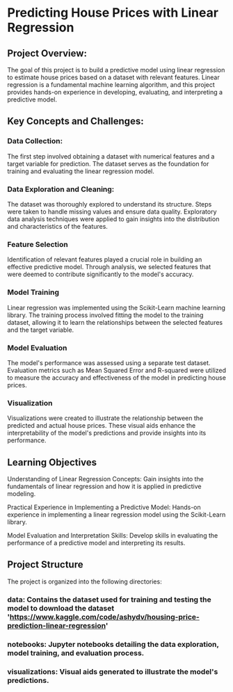# Predicting House Prices with Linear Regression

## Project Overview:
The goal of this project is to build a predictive model using linear regression to estimate house prices based on a dataset with relevant features. Linear regression is a fundamental machine learning algorithm, and this project provides hands-on experience in developing, evaluating, and interpreting a predictive model.

## Key Concepts and Challenges:
### Data Collection:
The first step involved obtaining a dataset with numerical features and a target variable for prediction. The dataset serves as the foundation for training and evaluating the linear regression model.

### Data Exploration and Cleaning:
The dataset was thoroughly explored to understand its structure. Steps were taken to handle missing values and ensure data quality. Exploratory data analysis techniques were applied to gain insights into the distribution and characteristics of the features.

### Feature Selection
Identification of relevant features played a crucial role in building an effective predictive model. Through analysis, we selected features that were deemed to contribute significantly to the model's accuracy.

### Model Training
Linear regression was implemented using the Scikit-Learn machine learning library. The training process involved fitting the model to the training dataset, allowing it to learn the relationships between the selected features and the target variable.

### Model Evaluation
The model's performance was assessed using a separate test dataset. Evaluation metrics such as Mean Squared Error and R-squared were utilized to measure the accuracy and effectiveness of the model in predicting house prices.

### Visualization
Visualizations were created to illustrate the relationship between the predicted and actual house prices. These visual aids enhance the interpretability of the model's predictions and provide insights into its performance.

## Learning Objectives
Understanding of Linear Regression Concepts: Gain insights into the fundamentals of linear regression and how it is applied in predictive modeling.

Practical Experience in Implementing a Predictive Model: Hands-on experience in implementing a linear regression model using the Scikit-Learn library.

Model Evaluation and Interpretation Skills: Develop skills in evaluating the performance of a predictive model and interpreting its results.

## Project Structure
The project is organized into the following directories:

### data: Contains the dataset used for training and testing the model to download the dataset 'https://www.kaggle.com/code/ashydv/housing-price-prediction-linear-regression'
### notebooks: Jupyter notebooks detailing the data exploration, model training, and evaluation process.
### visualizations: Visual aids generated to illustrate the model's predictions.
